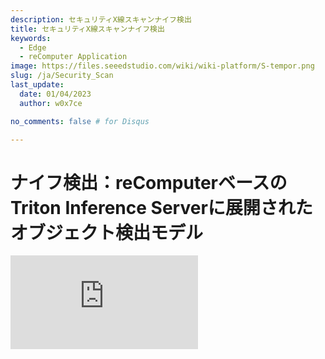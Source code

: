```yaml
---
description: セキュリティX線スキャンナイフ検出
title: セキュリティX線スキャンナイフ検出
keywords:
  - Edge
  - reComputer Application
image: https://files.seeedstudio.com/wiki/wiki-platform/S-tempor.png
slug: /ja/Security_Scan
last_update:
  date: 01/04/2023
  author: w0x7ce

no_comments: false # for Disqus

---
```


# ナイフ検出：reComputerベースのTriton Inference Serverに展開されたオブジェクト検出モデル

<iframe width={560} height={315} src="https://www.youtube.com/embed/niS0TLzyn-s" title="YouTube video player" frameBorder={0} allow="accelerometer; autoplay; clipboard-write; encrypted-media; gyroscope; picture-in-picture" allowFullScreen />

セキュリティチェックは、乗客と交通部門の安全を考慮した安全警報であり、危険を遠ざけ、通常空港、鉄道駅、地下鉄駅などで適用されています。既存のセキュリティ検査分野では、セキュリティ検査機が公共交通機関の入場通路に配備されています。一般的に、複数のデバイスが同時に動作する必要があります。

それにもかかわらず、セキュリティ検査中に検出されたオブジェクトの重複により、X線画像における禁止物品の検出性能は依然として理想的ではありません。この問題に対して、Triton Interface Serverのde-occlusionモジュールに基づいて、X線画像に禁止物品検出アルゴリズムを展開することで、より良い方法を実行できます。

したがって、[Yanlu Wei, Renshuai Tao et al.](https://arxiv.org/abs/2004.08656)のおかげで、[reComputer J1010](https://www.seeedstudio.com/Jetson-10-1-A0-p-5336.html)にDeep Learningモデルを展開し、Raspberry PiとreComputer J1010で禁止物品（ナイフ）を検出できる基本的なプロジェクトを提供します。ここでは、1台のreComputer J1010を推論サーバーとして使用し、2台のRaspberry Piを画像送信のセキュリティ検査機のシミュレーションとして使用します。[reComputer 1020](https://www.seeedstudio.com/Jetson-10-1-H0-p-5335.html)、[reComputer J2011](https://www.seeedstudio.com/Jetson-20-1-H1-p-5328.html)、[reComputer J2012](https://www.seeedstudio.com/Jetson-20-1-H2-p-5329.html)、[Nvidia Jetson AGX Xavier](https://www.seeedstudio.com/Jetson-Xavier-AGX-H01-Kit-p-5283.html)もすべてサポートされています。

## はじめに

[Triton Inference Server](https://developer.nvidia.com/nvidia-triton-inference-server)は、CPUとGPUの両方に最適化されたクラウドおよびエッジ推論ソリューションを提供します。Tritonは、リモートクライアントがサーバーによって管理されているモデルの推論を要求できるHTTP/RESTおよびGRPCプロトコルをサポートしています。ここでは、検出モデルが展開されるローカルサーバーとしてTriton（Triton Inference Server）を使用します。

### ハードウェア

#### 必要なハードウェア

このプロジェクトで必要なデバイスは以下の通りです：

- [Raspberry Pi 4B](https://www.seeedstudio.com/Dual-GbE-Carrier-Board-with-4GB-RAM-32GB-eMMC-RPi-CM-4-p-4898.html)*2
- [reComputer J1010](https://www.seeedstudio.com/Jetson-10-1-A0-p-5336.html)
- HDMIディスプレイスクリーン、マウス、キーボード
- PC

#### ハードウェアセットアップ

2台のRaspberry PiとreComputerの電源を入れ、すべて**同じインターネット**環境下にある必要があります。このプロジェクトでは、ほとんどの場合セキュリティ検査機が複数のデバイスで使用されるため、2台のRaspberry piを使用してセキュリティ機械の動作をシミュレートします。

<div align="center"><img width={600} src="https://files.seeedstudio.com/wiki/SecurityCheck/Security_Scan_23.png" /></div>

1台のRaspberry Piでもこのプロジェクトに適用できます。ただし、2つのデバイスでの同時ナイフ検出デモンストレーションは、Triton Inference Serverのより良い動的バッチング機能を提供できます。次の説明では、Raspberry PiとreComputer J1010でソフトウェアをセットアップする方法を紹介します。

### ソフトウェア

ここでは[X線画像データセット](https://drive.google.com/file/d/12moaa-ylpVu0KmUCZj_XXeA5TxZuCQ3o/view)を**入力データ**として使用し、**Raspberry Pi**に配置します。その後、reComputerは処理された推論結果をRaspberry Piに出力します。最終的に、Raspberry Piが最終作業を完了し、画面に表示します。つまり、推論モデルの最後の層がRaspberry Piに展開されます。

#### Raspberry Piのセットアップ

ここでは、Raspberry Piに必要なソフトウェアをセットアップする方法を示します。

**ステップ1.** [公式ウェブサイト](https://www.raspberrypi.com/documentation/computers/getting-started.html#using-network-installation)からRaspbian Busterシステムと基本設定をインストールします。このプロジェクトでは、RASPBERRY PI OS（64ビット）をオペレーティングシステムとして使用します。

<div align="center"><img width={400} src="https://files.seeedstudio.com/wiki/SecurityCheck/Security_Scan_1.png" /></div>

**ステップ2.** Raspberry Pi SSHポートを設定します（オプション）。

環境を展開する前に、Raspberry Pi SSHポートを開き、PCの[SSHインターフェース](https://wiki.seeedstudio.com/ja/remote_connect/)を使用してリモートで呼び出すことができます。

> 注意：PCとRaspberry Piが同じLAN下にあることを確認してください。

<div align="center"><img width={600} src="https://files.seeedstudio.com/wiki/SecurityCheck/Security_Scan_7.png" /></div>

**ステップ3.** Python環境を設定します。

Raspberry Piに推論モデル用の必要な環境として**Python、PyTorch、Tritonclient、TorchVision**、および画像表示用として**OpenCV**を展開する必要があります。以下の手順を提供します：

**Python**

`python –V`を実行し、Pythonバージョンが3.9.2であることを確認できます。Pythonバージョン3.9.2に対応するバージョンのPyTorch、Torchclient、TorchVisionをインストールする必要があります。ダウンロードとインストールについては[こちら](https://www.python.org/downloads/)を参照してください。

**PyTorch**

Pythonバージョンが正しい場合、Pytorchをインストールできます。

>注意：Pytorchをインストールする前に、Raspbianバージョンを確認する必要があります。

<div align="center"><img width={500} src="https://files.seeedstudio.com/wiki/SecurityCheck/Security_Scan_10.png" /></div>

以下のコマンドを実行してPytorchをインストールします：

```python
# get a fresh start
sudo apt-get update
sudo apt-get upgrade

# install the dependencies
sudo apt-get install python3-pip libjpeg-dev libopenblas-dev libopenmpi-dev libomp-dev

# above 58.3.0 you get version issues
sudo -H pip3 install setuptools==58.3.0
sudo -H pip3 install Cython

# install gdown to download from Google drive
sudo -H pip3 install gdown

# Buster OS
# download the wheel
gdown https://drive.google.com/uc?id=1gAxP9q94pMeHQ1XOvLHqjEcmgyxjlY_R
# install PyTorch 1.11.0
sudo -H pip3 install torch-1.11.0a0+gitbc2c6ed-cp39-cp39-linux_aarch64.whl
# clean up
rm torch-1.11.0a0+gitbc2c6ed-cp39-cp39m-linux_aarch64.whl
```

インストールが成功した後、`python`を**起動してから**以下のコマンドでPyTorchを確認できます：

```python
import torch as tr
print(tr.__version__)
```

<div align="center"><img width={600} src="https://files.seeedstudio.com/wiki/SecurityCheck/Security_Scan_11.png" /></div>

>注意: Raspberry Pi 4用のPyTorchホイールは[https://github.com/Qengineering/PyTorch-Raspberry-Pi-64-OS](https://github.com/Qengineering/PyTorch-Raspberry-Pi-64-OS)で見つけることができます

**Tritonclient**

`pip3 install tritonclient[all]`を実行してTritonclientをダウンロードできます。

<div align="center"><img width={600} src="https://files.seeedstudio.com/wiki/SecurityCheck/Security_Scan_9.png" /></div>

**TorchVision**

Pytorchがインストールされた後、TorchVisionのインストールに移ることができます。以下がコマンドです：

```python
# download the wheel
gdown https://drive.google.com/uc?id=1oDsJEHoVNEXe53S9f1zEzx9UZCFWbExh
# install torchvision 0.12.0
sudo -H pip3 install torchvision-0.12.0a0+9b5a3fe-cp39-cp39-linux_aarch64.whl
# clean up
rm torchvision-0.12.0a0+9b5a3fe-cp39-cp39-linux_aarch64.whl
```

<div align="center"><img width={500} src="https://files.seeedstudio.com/wiki/SecurityCheck/Security_Scan_12.png" /></div>

**OpenCV**

OpenCVをインストールするために、直接`pip3 install opencv-python`を実行できます：

<div align="center"><img width={600} src="https://files.seeedstudio.com/wiki/SecurityCheck/Security_Scan_13.png" /></div>

### reComputer J1010のセットアップ

このプロジェクトでは、Triton Inference ServerをreComputer J1010にデプロイします。訓練されたモデルのインタラクティブ性とデプロイメントの利便性を向上させるために、モデルを**ONXX形式**に変換します。

**ステップ1.** reComputer J1010に[Jetpack 4.6.1をインストール](https://wiki.seeedstudio.com/ja/reComputer_J1010_J101_Flash_Jetpack/)します。

**ステップ2.** "home/server/docs/examples/model_repository"に新しいフォルダ"opi/1"を作成します。そして、訓練済みで変換された[model.onnx](https://drive.google.com/file/d/1RcHK_gthCXHsJLeDOUQ6c3r0RlAUgRfV/view?usp=sharing)をダウンロードして、"1"フォルダに配置します。

<div align="center"><img width={600} src="https://files.seeedstudio.com/wiki/SecurityCheck/Security_Scan_15.jpg" /></div>

>別の汎用サーバーが必要な場合は、以下の手順を実行できます。

新しいターミナルを開いて実行します

```python
git clone https://github.com/triton-inference-server/server
cd ~/server/docs/examples
sh fetch_models.sh
```

**Step 3.** JetPack 4.6.1用のTritonのリリースをインストールします。これは添付のtarファイルで提供されています：[tritonserver2.21.0-jetpack5.0.tgz](https://github.com/triton-inference-server/server/releases/download/v2.19.0/tritonserver2.19.0-jetpack4.6.1.tgz)。

<div align="center"><img width={600} src="https://files.seeedstudio.com/wiki/SecurityCheck/Security_Scan_16.png" /></div>

ここのtarファイルには、Tritonサーバーの実行ファイルと共有ライブラリが含まれており、C++およびPythonクライアントライブラリと例も含まれています。JetPackでのTritonのインストールと使用方法の詳細については、[こちら](https://github.com/triton-inference-server/server/blob/r22.04/docs/jetson.md)を参照してください。

**Step 4.** 以下のコマンドを実行します：

```python

mkdir ~/TritonServer && tar -xzvf tritonserver2.19.0-jetpack4.6.1.tgz -C ~/TritonServer
cd ~/TritonServer/bin
./tritonserver --model-repository=/home/seeed/server/docs/examples/model_repository --backend-directory=/home/seeed/TritonServer/backends --strict-model-config=false --min-supported-compute-capability=5.3
```

<div align="center"><img width={500} src="https://files.seeedstudio.com/wiki/SecurityCheck/Security_Scan_17.png" /></div>

これで、すべての準備が整いました。

## プログラムの実行

必要な環境がすべてデプロイされたので、以下の手順に従ってプロジェクトを実行できます。

**ステップ 1.** モデルと関連ファイルをダウンロードします。

1. GitHubからモジュールをクローンします。

新しいターミナルを開いて実行します：

```python
git clone https://github.com/LemonCANDY42/Seeed_SMG_AIOT.git
cd Seeed_SMG_AIOT/
git clone https://github.com/LemonCANDY42/OPIXray.git
```

2. このアルゴリズム「DOAM.pth」の訓練済み重みを保存するための新しいフォルダ「weights」を作成します。[重みファイル](https://files.seeedstudio.com/wiki/SecurityCheck/DOAM.pth.zip)をダウンロードして実行してください：

- `cd OPIXray/DOAM`
- `mkdir weights`

<div align="center"><img width={500} src="https://files.seeedstudio.com/wiki/SecurityCheck/Security_Scan_19.png" /></div>

3. [X線画像データセット](https://drive.google.com/file/d/12moaa-ylpVu0KmUCZj_XXeA5TxZuCQ3o/view?usp=sharing)を保存するための新しい「Dataset」フォルダを作成します。

<div align="center"><img width={500} src="https://files.seeedstudio.com/wiki/SecurityCheck/Security_Scan_20.png" /></div>

**ステップ2.** 推論モデルの実行。

`python OPIXray_grpc_image_client.py -u 192.168.8.230:8001 -m opi Dataset`を実行してください

<div align="center"><img width={600} src="https://files.seeedstudio.com/wiki/SecurityCheck/Security_Scan_21.png" /></div>

結果は以下の図のように表示されます：

<div align="center"><img width={400} src="https://files.seeedstudio.com/wiki/SecurityCheck/Security_Scan22.jpg" /></div>

## トラブルシューティング

> Tritonサーバーを起動する際に、以下のエラーが発生する場合があります：

>1. libb64.so.0dのエラーが発生した場合、以下を実行してください：
`sudo apt-get install libb64-0d`

>2. libre2.so.2のエラーが発生した場合、以下を実行してください：
`sudo apt-get install libre2-dev`

>3. エラー: creating server: Internal - failed to load all modelsが発生した場合、以下を実行してください：
`--exit-on-error=false`

## 技術サポート & 製品ディスカッション

私たちの製品をお選びいただき、ありがとうございます！私たちは、お客様の製品体験が可能な限りスムーズになるよう、さまざまなサポートを提供しています。異なる好みやニーズに対応するため、複数のコミュニケーションチャンネルを提供しています。

<div class="button_tech_support_container">
<a href="https://forum.seeedstudio.com/" class="button_forum"></a> 
<a href="https://www.seeedstudio.com/contacts" class="button_email"></a>
</div>

<div class="button_tech_support_container">
<a href="https://discord.gg/eWkprNDMU7" class="button_discord"></a> 
<a href="https://github.com/Seeed-Studio/wiki-documents/discussions/69" class="button_discussion"></a>
</div>

